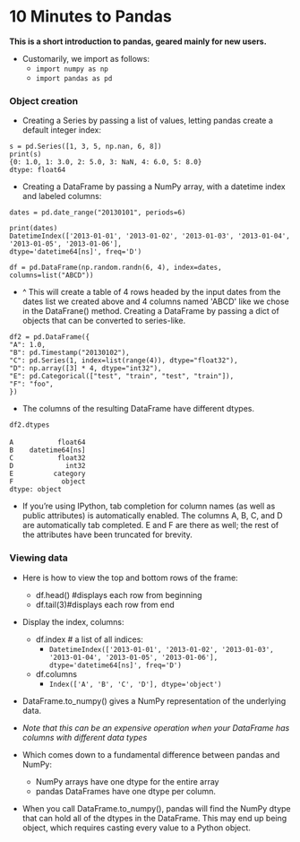 # 10 Minutes to Pandas

**This is a short introduction to pandas, geared mainly for new users.**
+ Customarily, we import as follows:
  + `import numpy as np`
  + `import pandas as pd`

### Object creation

+ Creating a Series by passing a list of values, letting pandas create a default integer index:

`s = pd.Series([1, 3, 5, np.nan, 6, 8])`<br />
`print(s)`<br />
`{0: 1.0, 1: 3.0, 2: 5.0, 3: NaN, 4: 6.0, 5: 8.0}`<br />
`dtype: float64`<br />

+ Creating a DataFrame by passing a NumPy array, with a datetime index and labeled columns:

`dates = pd.date_range("20130101", periods=6)`<br />

`print(dates)`<br />
`DatetimeIndex(['2013-01-01', '2013-01-02', '2013-01-03', '2013-01-04', '2013-01-05', '2013-01-06'],`<br />
`dtype='datetime64[ns]', freq='D')`<br />

`df = pd.DataFrame(np.random.randn(6, 4), index=dates, columns=list("ABCD"))`

+ ^ This will create a table of 4 rows headed by the input dates from the dates list we created above and 4 columns named 'ABCD' like we chose in the DataFrane() method.
Creating a DataFrame by passing a dict of objects that can be converted to series-like.

`df2 = pd.DataFrame({`<br />
          `"A": 1.0,`<br />
          `"B": pd.Timestamp("20130102"),`<br />
          `"C": pd.Series(1, index=list(range(4)), dtype="float32"),`<br />
          `"D": np.array([3] * 4, dtype="int32"),`<br />
          `"E": pd.Categorical(["test", "train", "test", "train"]),`<br />
          `"F": "foo",`<br />
     `})`<br />

+ The columns of the resulting DataFrame have different dtypes.

`df2.dtypes`<br />
 <br />
`A           float64`<br />
`B    datetime64[ns]`<br />
`C           float32`<br />
`D             int32`<br />
`E          category`<br />
`F            object`<br />
`dtype: object`<br />

+ If you’re using IPython, tab completion for column names (as well as public attributes) is automatically enabled. The columns A, B, C, and D are automatically tab completed. E and F are there as well; the rest of the attributes have been truncated for brevity.
  
### Viewing data

+ Here is how to view the top and bottom rows of the frame:
  + df.head() #displays each row from beginning
  + df.tail(3)#displays each row from end

+ Display the index, columns:
  + df.index # a list of all indices:
    + `DatetimeIndex(['2013-01-01', '2013-01-02', '2013-01-03', '2013-01-04', '2013-01-05', '2013-01-06'], dtype='datetime64[ns]', freq='D')`
  + df.columns
    + `Index(['A', 'B', 'C', 'D'], dtype='object')`

+ DataFrame.to_numpy() gives a NumPy representation of the underlying data. 
+ *Note that this can be an expensive operation when your DataFrame has columns with different data types*
+ Which comes down to a fundamental difference between pandas and NumPy: 
  + NumPy arrays have one dtype for the entire array
  + pandas DataFrames have one dtype per column. 
+ When you call DataFrame.to_numpy(), pandas will find the NumPy dtype that can hold all of the dtypes in the DataFrame. This may end up being object, which requires casting every value to a Python object.
